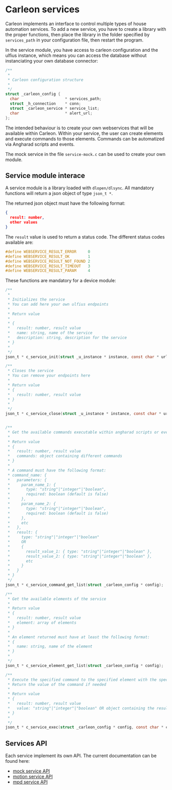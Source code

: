 # Carleon services

Carleon implements an interface to control multiple types of house automation services. To add a new service, you have to create a library with the proper functions, then place the library in the folder specified by `services_path` in your configuration file, then restart the program.

In the service module, you have access to carleon configuration and the ulfius instance, which means you can access the database without instanciating your own database connector:

```C
/**
 *
 * Carleon configuration structure
 *
 */
struct _carleon_config {
  char                    * services_path;
  struct _h_connection    * conn;
  struct _carleon_service * service_list;
  char                    * alert_url;
};
```

The intended behaviour is to create your own webservices that will be available within Carleon. Within your service, the user can create elements and execute commands to those elements. Commands can be automatized via Angharad scripts and events.

The mock service in the file `service-mock.c` can be used to create your own module.

## Service module interace

A service module is a library loaded with `dlopen/dlsync`. All mandatory functions will return a json object of type `json_t *`.

The returned json object must have the following format:

```json
{
  result: number,
  other values
}
```

The `result` value is used to return a status code. The different status codes available are:

```C
#define WEBSERVICE_RESULT_ERROR     0
#define WEBSERVICE_RESULT_OK        1
#define WEBSERVICE_RESULT_NOT_FOUND 2
#define WEBSERVICE_RESULT_TIMEOUT   3
#define WEBSERVICE_RESULT_PARAM     4
```

These functions are mandatory for a device module:

```C
/**
 * 
 * Initializes the service
 * You can add here your own ulfius endpoints
 * 
 * Return value
 * 
 * {
 *   result: number, result value
 *   name: string, name of the service
 *   description: string, description for the service
 * }
 * 
 */
json_t * c_service_init(struct _u_instance * instance, const char * url_prefix, struct _carleon_config * config);

/**
 * Closes the service
 * You can remove your endpoints here
 * 
 * Return value
 * {
 *   result: number, result value
 * }
 * 
 */
json_t * c_service_close(struct _u_instance * instance, const char * url_prefix);


/**
 * Get the available commands executable within angharad scripts or events
 * 
 * Return value
 * {
 *   result: number, result value
 *   commands: object containing different commands
 * }
 * 
 * A command must have the following format:
 * command_name: {
 *   parameters: {
 *     param_name_1: {
 *       type: "string"|"integer"|"boolean",
 *       required: boolean (default is false)
 *     },
 *     param_name_2: {
 *       type: "string"|"integer"|"boolean",
 *       required: boolean (default is false)
 *     },
 *     etc
 *   },
 *   result: {
 *     type: "string"|"integer"|"boolean"
 *     OR
 *     {
 *       result_value_1: { type: "string"|"integer"|"boolean" },
 *       result_value_2: { type: "string"|"integer"|"boolean" },
 *       etc
 *     }
 *   }
 * }
 */
json_t * c_service_command_get_list(struct _carleon_config * config);

/**
 * Get the available elements of the service
 * 
 * Return value
 * {
 *   result: number, result value
 *   element: array of elements
 * }
 * 
 * An element returned must have at least the following format:
 * {
 *   name: string, name of the element
 * }
 * 
 */
json_t * c_service_element_get_list(struct _carleon_config * config);

/**
 * Execute the specified command to the specified element with the specified parameters
 * Return the value of the command if needed
 * 
 * Return value
 * {
 *   result: number, result value
 *   value: "string"|"integer"|"boolean" OR object containing the result values names and their values
 * }
 * 
 */
json_t * c_service_exec(struct _carleon_config * config, const char * command, const char * element, json_t * parameters);
```

## Services API

Each service implement its own API. The current documentation can be found here:

- [mock service API](API.mock.md)
- [motion service API](API.motion.md)
- [mpd service API](API.mpd.md)
